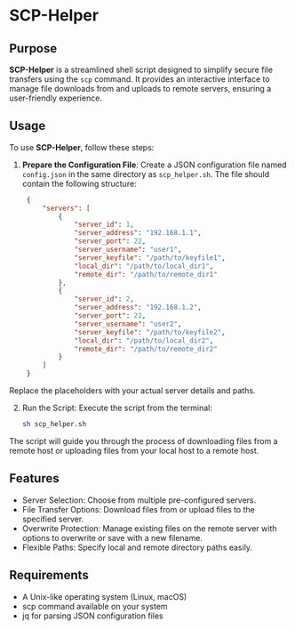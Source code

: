 # SCP-Helper

## Purpose
**SCP-Helper** is a streamlined shell script designed to simplify secure file transfers using the `scp` command. It provides an interactive interface to manage file downloads from and uploads to remote servers, ensuring a user-friendly experience.

## Usage
To use **SCP-Helper**, follow these steps:

1. **Prepare the Configuration File**: 
Create a JSON configuration file named `config.json` in the same directory as `scp_helper.sh`. The file should contain the following structure:

   ```json
    {
        "servers": [
            {
                "server_id": 1,
                "server_address": "192.168.1.1",
                "server_port": 22,
                "server_username": "user1",
                "server_keyfile": "/path/to/keyfile1",
                "local_dir": "/path/to/local_dir1",
                "remote_dir": "/path/to/remote_dir1"
            },
            {
                "server_id": 2,
                "server_address": "192.168.1.2",
                "server_port": 22,
                "server_username": "user2",
                "server_keyfile": "/path/to/keyfile2",
                "local_dir": "/path/to/local_dir2",
                "remote_dir": "/path/to/remote_dir2"
            }
        ]
    }
    ```

Replace the placeholders with your actual server details and paths.

2. Run the Script: Execute the script from the terminal:

    ```bash
    sh scp_helper.sh
    ```

The script will guide you through the process of downloading files from a remote host or uploading files from your local host to a remote host.

## Features
- Server Selection: Choose from multiple pre-configured servers.
- File Transfer Options: Download files from or upload files to the specified server.
- Overwrite Protection: Manage existing files on the remote server with options to overwrite or save with a new filename.
- Flexible Paths: Specify local and remote directory paths easily.

## Requirements
- A Unix-like operating system (Linux, macOS)
- scp command available on your system
- jq for parsing JSON configuration files
